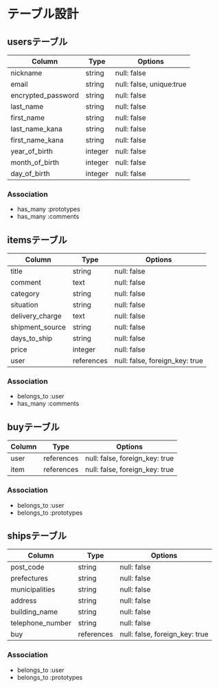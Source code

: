 # テーブル設計

## usersテーブル

| Column             | Type    | Options                  |
| ------------------ | ------- | ------------------------ |
| nickname           | string  | null: false              |
| email              | string  | null: false, unique:true |
| encrypted_password | string  | null: false              |
| last_name          | string  | null: false              |
| first_name         | string  | null: false              |
| last_name_kana     | string  | null: false              |
| first_name_kana    | string  | null: false              |
| year_of_birth      | integer | null: false              |
| month_of_birth     | integer | null: false              |
| day_of_birth       | integer | null: false              |

### Association
- has_many :prototypes
- has_many :comments

## itemsテーブル

| Column          | Type       | Options                        |
| --------------- | ---------- | ------------------------------ |
| title           | string     | null: false                    |
| comment         | text       | null: false                    |
| category        | string     | null: false                    |
| situation       | string     | null: false                    |
| delivery_charge | text       | null: false                    |
| shipment_source | string     | null: false                    |
| days_to_ship    | string     | null: false                    |
| price           | integer    | null: false                    |
| user            | references | null: false, foreign_key: true |

### Association
- belongs_to :user
- has_many :comments

## buyテーブル

| Column | Type       | Options                        |
| ------ | ---------- | ------------------------------ |
| user   | references | null: false, foreign_key: true |
| item   | references | null: false, foreign_key: true |

### Association
- belongs_to :user
- belongs_to :prototypes

## shipsテーブル

| Column           | Type       | Options                        |
| ---------------- | ---------- | ------------------------------ |
| post_code        | string     | null: false                    |
| prefectures      | string     | null: false                    |
| municipalities   | string     | null: false                    |
| address          | string     | null: false                    |
| building_name    | string     | null: false                    |
| telephone_number | string     | null: false                    |
| buy              | references | null: false, foreign_key: true |

### Association
- belongs_to :user
- belongs_to :prototypes